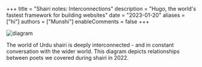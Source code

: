 +++
title = "Shairi notes: Interconnections"
description = "Hugo, the world's fastest framework for building websites"
date = "2023-01-20"
aliases = ["hi"]
authors = ["Munshi"]
enableComments = false
+++

![diagram](diagram.jpg)

The world of Urdu shairi is deeply interconnected - and in constant conversation with the wider world. This diagram depicts relationships between poets we covered during shairi in 2022.